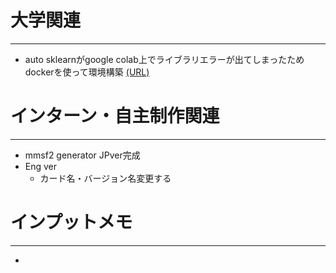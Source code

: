 # 大学関連
* * *
- auto sklearnがgoogle colab上でライブラリエラーが出てしまったため dockerを使って環境構築 [(URL)](https://automl.github.io/auto-sklearn/master/installation.html)

# インターン・自主制作関連
* * *
- mmsf2 generator JPver完成
- Eng ver
  - カード名・バージョン名変更する

# インプットメモ
* * *
- 
